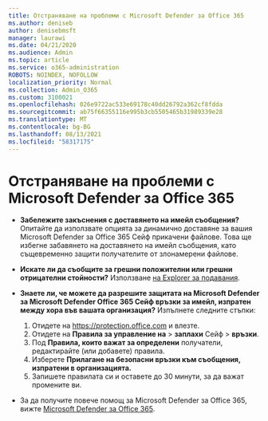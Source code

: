 ```yaml
---
title: Отстраняване на проблеми с Microsoft Defender за Office 365
ms.author: deniseb
author: denisebmsft
manager: laurawi
ms.date: 04/21/2020
ms.audience: Admin
ms.topic: article
ms.service: o365-administration
ROBOTS: NOINDEX, NOFOLLOW
localization_priority: Normal
ms.collection: Admin_O365
ms.custom: 3100021
ms.openlocfilehash: 026e9722ac533e69178c40dd26792a362cf8fdda
ms.sourcegitcommit: ab75f66355116e995b3cb5505465b31989339e28
ms.translationtype: MT
ms.contentlocale: bg-BG
ms.lasthandoff: 08/13/2021
ms.locfileid: "58317175"
---
```

# <a name="troubleshoot-issues-with-microsoft-defender-for-office-365"></a>Отстраняване на проблеми с Microsoft Defender за Office 365

- **Забележите закъснения с доставянето на имейл съобщения?** Опитайте да използвате опцията за динамично доставяне за вашия Microsoft Defender за Office 365 Сейф прикачени файлове. Това ще избегне забавянето на доставянето на имейл съобщения, като същевременно защити получателите от злонамерени файлове.
- **Искате ли да съобщите за грешни положителни или грешни отрицателни стойности?** Използване [на Explorer за подавания](https://protection.office.com/reportsubmission).
- **Знаете ли, че можете да разрешите защитата на Microsoft Defender за Microsoft Defender Office 365 Сейф връзки за имейл, изпратен между хора във вашата организация?** Изпълнете следните стъпки:
    1. Отидете на https://protection.office.com и влезте.
    2. Отидете на **Правила за управление на**  >  **заплахи** Сейф  >  **връзки**.
    3. Под **Правила, които важат за определени** получатели, редактирайте (или добавете) правила.
    4. Изберете **Прилагане на безопасни връзки към съобщения, изпратени в организацията.**
    5. Запишете правилата си и оставете до 30 минути, за да важат промените ви.

- За да получите повече помощ за Microsoft Defender за Office 365, вижте [Microsoft Defender за Office 365](https://docs.microsoft.com/microsoft-365/security/office-365-security/office-365-atp).